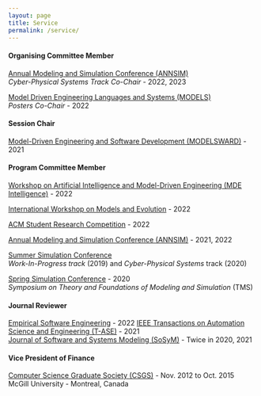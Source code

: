 ```yaml
---
layout: page
title: Service
permalink: /service/
---
```


#### Organising Committee Member

[Annual Modeling and Simulation Conference (ANNSIM)](https://scs.org/annsim/)  
*Cyber-Physical Systems Track Co-Chair* - 2022, 2023

[Model Driven Engineering Languages and Systems (MODELS)](https://conf.researchr.org/home/models-2022)  
*Posters Co-Chair* - 2022

#### Session Chair
[Model-Driven Engineering and Software Development (MODELSWARD)](https://modelsward.scitevents.org/?y=2021) - 2021  

#### Program Committee Member

[Workshop on Artificial Intelligence and Model-Driven Engineering (MDE Intelligence)](https://mde-intelligence.github.io/) - 2022  

[International Workshop on Models and Evolution](http://www.models-and-evolution.com/2022/) - 2022  

[ACM Student Research Competition](https://conf.researchr.org/track/models-2022/models-2022-acm-student-research-competition) - 2022  

[Annual Modeling and Simulation Conference (ANNSIM)](https://scs.org/annsim/) - 2021, 2022  

[Summer Simulation Conference](https://scs.org/2020summersim-archive/)  
*Work-In-Progress track* (2019) and *Cyber-Physical Systems* track (2020)  

[Spring Simulation Conference](https://scs.org/2020springsim-program-archive/) - 2020  
*Symposium on Theory and Foundations of Modeling and Simulation* (TMS)

#### Journal Reviewer
[Empirical Software Engineering](https://www.springer.com/journal/10664/) - 2022
[IEEE Transactions on Automation Science and Engineering (T-ASE)](https://www.ieee-ras.org/publications/t-ase) - 2021  
[Journal of Software and Systems Modeling (SoSyM)](https://www.springer.com/journal/10270) - Twice in 2020, 2021  

#### Vice President of Finance
[Computer Science Graduate Society (CSGS)](https://csgs.cs.mcgill.ca/) - Nov. 2012 to Oct. 2015  
McGill University - Montreal, Canada

